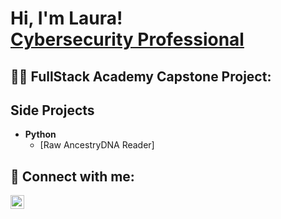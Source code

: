 <h1>Hi, I'm Laura! <br/><a href="https://www.linkedin.com/in/laura-shupe-cyber/">Cybersecurity Professional</a></h1>

<h2>👨‍💻 FullStack Academy Capstone Project:</h2>

<h2> Side Projects </h2>

- <b>Python</b>
  - [Raw AncestryDNA Reader]


<h2> 🤳 Connect with me:</h2>

[<img align="left" alt="LauraShupe | LinkedIn" width="22px" src="https://cdn.jsdelivr.net/npm/simple-icons@v3/icons/linkedin.svg" />][linkedin]

[linkedin]: https://www.linkedin.com/in/laura-shupe-cyber

